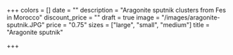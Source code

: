 +++
colors = []
date = ""
description = "Aragonite sputnik clusters from Fes in Morocco"
discount_price = ""
draft = true
image = "/images/aragonite-sputnik.JPG"
price = "0.75"
sizes = ["large", "small", "medium"]
title = "Aragonite sputnik"

+++
